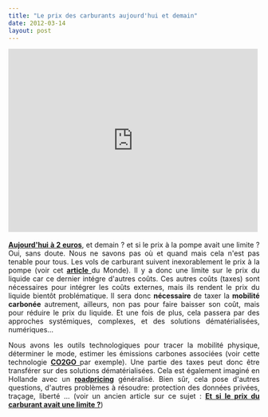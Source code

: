 ```yaml
---
title: "Le prix des carburants aujourd'hui et demain"
date: 2012-03-14
layout: post
---
```


<p><iframe frameborder="0" height="367" src="http://api.dmcloud.net/player/embed/4e7343f894a6f677b10006b4/4f605df594a6f635620006bb/10b396d8d8ba4d9e8e1161adbd75c01c?wmode=transparent" width="500"></iframe> </p> <p style="text-align: justify;"><a href="http://www.francetv.fr/info/ce-que-cache-la-flambee-des-prix-de-l-essence_72377.html" target="_blank"><strong>Aujourd'hui à 2 euros</strong></a>, et demain ? et si le prix à la pompe avait une limite ? Oui, sans doute. Nous ne savons pas où et quand mais cela n'est pas tenable pour tous. Les vols de carburant suivent inexorablement le prix à la pompe (voir cet <a href="http://www.lemonde.fr/economie/article/2012/03/10/essence-les-prix-s-envolent-les-vols-aussi_1655696_3234.html#ens_id=1655754" target="_blank"><strong>article </strong></a>du Monde). Il y a donc une limite sur le prix du liquide car ce dernier intégre d'autres coûts. Ces autres coûts (taxes) sont nécessaires pour intégrer les coûts externes, mais ils rendent le prix du liquide bientôt problématique. Il sera donc <strong>nécessaire </strong>de taxer la <strong>mobilité carbonée</strong> autrement, ailleurs, non pas pour faire baisser son coût, mais pour réduire le prix du liquide. Et une fois de plus, cela passera par des approches systémiques, complexes, et des solutions dématérialisées, numériques...</p>   <!--more-->   <p style="text-align: justify;">Nous avons les outils technologiques pour tracer la mobilité physique, déterminer le mode, estimer les émissions carbones associées (voir cette technologie <a href="/2011/01/le-mit-developpe-un-outil-co2go-qui-estime-sans-aucune-action-de-la-personne-ses-emissions-de-co2-liees-a-ces-deplacem.html" target="_blank"><strong>CO2GO </strong></a>par exemple). Une partie des taxes peut donc être transférer sur des solutions dématérialisées. Cela est également imaginé en Hollande avec un <a href="/2009/12/la-hollande-franchit-une-etape-majeure-en-matiere-de-mobilite-individuelle.html" target="_blank"><strong>roadpricing</strong></a> généralisé. Bien sûr, cela pose d'autres questions, d'autres problèmes à résoudre: protection des données privées, traçage, liberté ... (voir un ancien article sur ce sujet : <a href="/2009/11/le-prix-du-carburant-a-la-pompe-atil-une-limite.html" target="_blank"><strong>Et si le prix du carburant avait une limite ?</strong></a>)</p>
